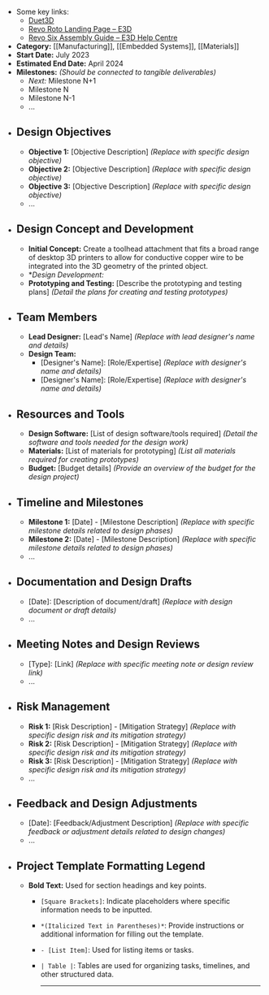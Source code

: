 - Some key links:
	- [Duet3D](https://www.duet3d.com/Duet3RotoToolboard)
	- [Revo Roto Landing Page – E3D](https://e3d-online.com/pages/revo-roto-landing-page)
	- [Revo Six Assembly Guide – E3D Help Centre](https://e3d-online.zendesk.com/hc/en-us/articles/4408428411153-Revo-Six-Assembly-Guide)
- **Category:** [[Manufacturing]], [[Embedded Systems]], [[Materials]]
- **Start Date:** July 2023
- **Estimated End Date:** April 2024
- **Milestones:** *(Should be connected to tangible deliverables)*
	- *Next:* Milestone N+1
	- Milestone N
	- Milestone N-1
	- ...
- ## Design Objectives
	- **Objective 1:** [Objective Description] *(Replace with specific design objective)*
	- **Objective 2:** [Objective Description] *(Replace with specific design objective)*
	- **Objective 3:** [Objective Description] *(Replace with specific design objective)*
	- ...
- ## Design Concept and Development
	- **Initial Concept:** Create a toolhead attachment that fits a broad range of desktop 3D printers to allow for conductive copper wire to be integrated into the 3D geometry of the printed object.
	- **Design Development:*
	- **Prototyping and Testing:** [Describe the prototyping and testing plans] *(Detail the plans for creating and testing prototypes)*
- ## Team Members
	- **Lead Designer:** [Lead's Name] *(Replace with lead designer's name and details)*
	- **Design Team:**
		- [Designer's Name]: [Role/Expertise] *(Replace with designer's name and details)*
		- [Designer's Name]: [Role/Expertise] *(Replace with designer's name and details)*
- ## Resources and Tools
	- **Design Software:** [List of design software/tools required] *(Detail the software and tools needed for the design work)*
	- **Materials:** [List of materials for prototyping] *(List all materials required for creating prototypes)*
	- **Budget:** [Budget details] *(Provide an overview of the budget for the design project)*
- ## Timeline and Milestones
	- **Milestone 1:** [Date] - [Milestone Description] *(Replace with specific milestone details related to design phases)*
	- **Milestone 2:** [Date] - [Milestone Description] *(Replace with specific milestone details related to design phases)*
	- ...
- ## Documentation and Design Drafts
	- [Date]: [Description of document/draft] *(Replace with design document or draft details)*
	- ...
- ## Meeting Notes and Design Reviews
	- [Type]: [Link] *(Replace with specific meeting note or design review link)*
	- ...
- ## Risk Management
	- **Risk 1:** [Risk Description] - [Mitigation Strategy] *(Replace with specific design risk and its mitigation strategy)*
	- **Risk 2:** [Risk Description] - [Mitigation Strategy] *(Replace with specific design risk and its mitigation strategy)*
	- **Risk 3:** [Risk Description] - [Mitigation Strategy] *(Replace with specific design risk and its mitigation strategy)*
	- ...
- ## Feedback and Design Adjustments
	- [Date]: [Feedback/Adjustment Description] *(Replace with specific feedback or adjustment details related to design changes)*
	- ...
- ## Project Template Formatting Legend
	- **Bold Text:** Used for section headings and key points.
		- `[Square Brackets]`: Indicate placeholders where specific information needs to be inputted.
		- `*(Italicized Text in Parentheses)*`: Provide instructions or additional information for filling out the template.
		- `- [List Item]`: Used for listing items or tasks.
		- `| Table |`: Tables are used for organizing tasks, timelines, and other structured data.
		  
		  ---